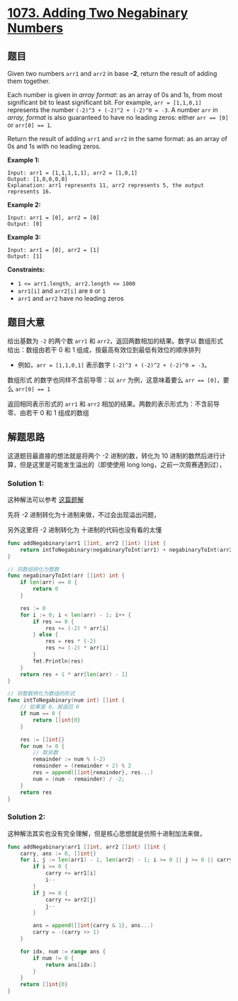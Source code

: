# [1073. Adding Two Negabinary Numbers](https://leetcode.com/problems/adding-two-negabinary-numbers/)

## 题目

Given two numbers `arr1` and `arr2` in base **-2**, return the result of adding them together.

Each number is given in *array format*: as an array of 0s and 1s, from most significant bit to least significant bit. For example, `arr = [1,1,0,1]` represents the number `(-2)^3 + (-2)^2 + (-2)^0 = -3`. A number `arr` in *array, format* is also guaranteed to have no leading zeros: either `arr == [0]` or `arr[0] == 1`.

Return the result of adding `arr1` and `arr2` in the same format: as an array of 0s and 1s with no leading zeros.

 

**Example 1:**

```
Input: arr1 = [1,1,1,1,1], arr2 = [1,0,1]
Output: [1,0,0,0,0]
Explanation: arr1 represents 11, arr2 represents 5, the output represents 16.
```

**Example 2:**

```
Input: arr1 = [0], arr2 = [0]
Output: [0]
```

**Example 3:**

```
Input: arr1 = [0], arr2 = [1]
Output: [1]
```

 

**Constraints:**

- `1 <= arr1.length, arr2.length <= 1000`
- `arr1[i]` and `arr2[i]` are `0` or `1`
- `arr1` and `arr2` have no leading zeros

## 题目大意

给出基数为 `-2` 的两个数 `arr1` 和 `arr2`，返回两数相加的结果。数字以 数组形式 给出：数组由若干 0 和 1 组成，按最高有效位到最低有效位的顺序排列

- 例如，`arr = [1,1,0,1]` 表示数字 `(-2)^3 + (-2)^2 + (-2)^0 = -3`。

数组形式 的数字也同样不含前导零：以 `arr` 为例，这意味着要么 `arr == [0]`，要么 `arr[0] == 1`

返回相同表示形式的 `arr1` 和 `arr2` 相加的结果。两数的表示形式为：不含前导零、由若干 0 和 1 组成的数组

## 解题思路

这道题目最直接的想法就是将两个 -2 进制的数，转化为 10 进制的数然后进行计算，但是这里是可能发生溢出的（即使使用 long long，之前一次周赛遇到过），

### Solution 1:

这种解法可以参考 [这篇题解](https://books.halfrost.com/leetcode/ChapterFour/1000~1099/1073.Adding-Two-Negabinary-Numbers/)

先将 -2 进制转化为十进制来做，不过会出现溢出问题，

另外这里将 -2 进制转化为 十进制的代码也没有看的太懂

````Go
func addNegabinary(arr1 []int, arr2 []int) []int {
    return intToNegabinary(negabinaryToInt(arr1) + negabinaryToInt(arr2))
}

// 将数组转化为整数
func negabinaryToInt(arr []int) int {
    if len(arr) == 0 {
        return 0
    }

    res := 0
    for i := 0; i < len(arr) - 1; i++ {
        if res == 0 {
            res += (-2) * arr[i]
        } else {
            res = res * (-2)
            res += (-2) * arr[i]
        }
        fmt.Println(res)
    }
    return res + 1 * arr[len(arr) - 1]
}

// 将整数转化为数组的形式
func intToNegabinary(num int) []int {
    // 如果是 0，就返回 0
    if num == 0 {
        return []int{0}
    }

    res := []int{}
    for num != 0 {
        // 取余数
        remainder := num % (-2)
        remainder = (remainder + 2) % 2
        res = append([]int{remainder}, res...)
        num = (num - remainder) / -2;
    }
    return res
}
````

### Solution 2:

这种解法其实也没有完全理解，但是核心思想就是仿照十进制加法来做，

````Go
func addNegabinary(arr1 []int, arr2 []int) []int {
    carry, ans := 0, []int{}
    for i, j := len(arr1) - 1, len(arr2) - 1; i >= 0 || j >= 0 || carry != 0; {
        if i >= 0 {
            carry += arr1[i]
            i--
        }
        if j >= 0 {
            carry += arr2[j]
            j--
        }

        ans = append([]int{carry & 1}, ans...)
        carry = -(carry >> 1)
    }

    for idx, num := range ans {
        if num != 0 {
            return ans[idx:]
        }
    }
    return []int{0}
}
````
